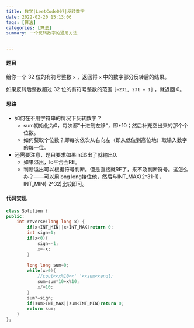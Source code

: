 ```yaml
---
title: 数学|LeetCode007|反转数字
date: 2022-02-20 15:13:06
tags: [算法]
categories: [算法]
summary: 一个反转数字的通用方法


---
```




#### 题目

给你一个 32 位的有符号整数 `x` ，返回将 `x` 中的数字部分反转后的结果。

如果反转后整数超过 32 位的有符号整数的范围 `[−231, 231 − 1]` ，就返回 0。



#### 思路  

- 如何在不用字符串的情况下反转数字？
  - sum初始化为0，每次都“十进制左移“，即*10；然后补充空出来的那个个位数。
  - 如何获取个位数？即每次依次从右向左（即从低位到高位地）取输入数字的每一位。
- 还需要注意，题目要求如果int溢出了就输出0.
  - 如果溢出，lc平台会RE。
  - 判断溢出可以根据符号判断。但是直接就RE了，来不及判断符号。这怎么办？——可以用long long接住他，然后与INT_MAX(2^31-1)，INT_MIN(-2^32)比较即可。



#### 代码实现

```c++
class Solution {
public:
    int reverse(long long x) {
        if(x<INT_MIN||x>INT_MAX)return 0;
        int sign=1;
        if(x<0){
            sign=-1;
            x=-x;
        }    
     
        long long sum=0;
        while(x>0){
            //cout<<x%10<<' '<<sum<<endl;
            sum=sum*10+x%10;
            x/=10;
        }
        sum*=sign;
        if(sum>INT_MAX||sum<INT_MIN)return 0;
        return sum;
    }
};
```

